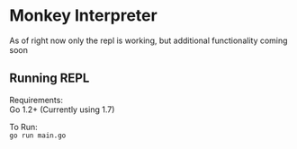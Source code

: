 # Monkey Interpreter

As of right now only the repl is working, but additional functionality coming soon

## Running REPL

Requirements:  
Go 1.2+ (Currently using 1.7)

To Run:  
`go run main.go`
